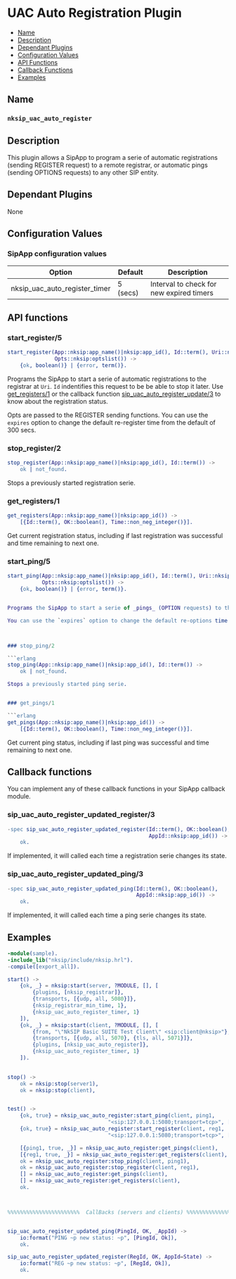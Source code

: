 # UAC Auto Registration Plugin

* [Name](#name)
* [Description](#description)
* [Dependant Plugins](#dependant-plugins)
* [Configuration Values](#configuration-values)
* [API Functions](#api-functions)
* [Callback Functions](#callback-functions)
* [Examples](#examples)


## Name
### `nksip_uac_auto_register`


## Description

This plugin allows a SipApp to program a serie of automatic registrations (sending REGISTER request) to a remote registrar, or automatic pings (sending OPTIONS requests) to any other SIP entity.


## Dependant Plugins

None


## Configuration Values

### SipApp configuration values

Option|Default|Description
---|---|---
nksip_uac_auto_register_timer|5 (secs)|Interval to check for new expired timers


## API functions

### start_register/5 

```erlang
start_register(App::nksip:app_name()|nksip:app_id(), Id::term(), Uri::nksip:user_uri(), 
               Opts::nksip:optslist()) -> 
    {ok, boolean()} | {error, term()}.
```

Programs the SipApp to start a serie of automatic registrations to the registrar at `Uri`. `Id` indentifies this request to be be able to stop it later. Use [get_registers/1](#get_registers1) or the  callback function [sip_uac_auto_register_update/3](#sip_uac_auto_register_update3) to know about the registration status.

Opts are passed to the REGISTER sending functions. You can use the `expires` option to change the default re-register time from the default of 300 secs.


### stop_register/2

```erlang
stop_register(App::nksip:app_name()|nksip:app_id(), Id::term()) -> 
    ok | not_found.
```

Stops a previously started registration serie.


### get_registers/1

```erlang
get_registers(App::nksip:app_name()|nksip:app_id()) -> 
    [{Id::term(), OK::boolean(), Time::non_neg_integer()}].
```
Get current registration status, including if last registration was successful and time remaining to next one.
 

### start_ping/5

```erlang
start_ping(App::nksip:app_name()|nksip:app_id(), Id::term(), Uri::nksip:user_uri(), 
		   Opts::nksip:optslist()) -> 
    {ok, boolean()} | {error, term()}.


Programs the SipApp to start a serie of _pings_ (OPTION requests) to the SIP element at `Uri`. `Id` indentifies this request to be able to stop it later. Use [get_pings1](#get_pings1) or the callback function [sip_uac_auto_ping_update/3](#sip_uac_auto_ping_update3) to know about the ping status.

You can use the `expires` option to change the default re-options time from the default of 300 secs.



### stop_ping/2

```erlang
stop_ping(App::nksip:app_name()|nksip:app_id(), Id::term()) ->
    ok | not_found.

Stops a previously started ping serie.


### get_pings/1

```erlang
get_pings(App::nksip:app_name()|nksip:app_id()) -> 
    [{Id::term(), OK::boolean(), Time::non_neg_integer()}].
```

Get current ping status, including if last ping was successful and time remaining to next one.
 


## Callback functions

You can implement any of these callback functions in your SipApp callback module.



### sip_uac_auto_register_updated_register/3

```erlang
-spec sip_uac_auto_register_updated_register(Id::term(), OK::boolean(), 
                                             AppId::nksip:app_id()) ->
    ok.
```

If implemented, it will called each time a registration serie changes its state.


### sip_uac_auto_register_updated_ping/3

```erlang
-spec sip_uac_auto_register_updated_ping(Id::term(), OK::boolean(), 
                                         AppId::nksip:app_id()) ->
    ok.
```

If implemented, it will called each time a ping serie changes its state.


## Examples

```erlang
-module(sample).
-include_lib("nksip/include/nksip.hrl").
-compile([export_all]).

start() ->
    {ok, _} = nksip:start(server, ?MODULE, [], [
        {plugins, [nksip_registrar]},
        {transports, [{udp, all, 5080}]},
        {nksip_registrar_min_time, 1},
        {nksip_uac_auto_register_timer, 1}
    ]),
    {ok, _} = nksip:start(client, ?MODULE, [], [
        {from, "\"NkSIP Basic SUITE Test Client\" <sip:client@nksip>"},
        {transports, [{udp, all, 5070}, {tls, all, 5071}]},
        {plugins, [nksip_uac_auto_register]},
        {nksip_uac_auto_register_timer, 1}
    ]).
            

stop() ->
    ok = nksip:stop(server1),
    ok = nksip:stop(client),


test() ->
    {ok, true} = nksip_uac_auto_register:start_ping(client, ping1, 
                                "<sip:127.0.0.1:5080;transport=tcp>", [{expires, 5}]),
    {ok, true} = nksip_uac_auto_register:start_register(client, reg1, 
                                "<sip:127.0.0.1:5080;transport=tcp>", [{expires, 1}]),

    [{ping1, true, _}] = nksip_uac_auto_register:get_pings(client),
    [{reg1, true, _}] = nksip_uac_auto_register:get_registers(client),
    ok = nksip_uac_auto_register:stop_ping(client, ping1),
    ok = nksip_uac_auto_register:stop_register(client, reg1),
    [] = nksip_uac_auto_register:get_pings(client),
    [] = nksip_uac_auto_register:get_registers(client),
    ok.



%%%%%%%%%%%%%%%%%%%%%%%  CallBacks (servers and clients) %%%%%%%%%%%%%%%%%%%%%


sip_uac_auto_register_updated_ping(PingId, OK, _AppId) ->
    io:format("PING ~p new status: ~p", [PingId, Ok]),
    ok.

sip_uac_auto_register_updated_register(RegId, OK, AppId=State) ->
    io:format("REG ~p new status: ~p", [RegId, Ok]),
    ok.
```






